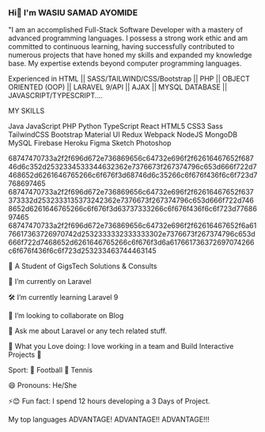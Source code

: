 ### Hi👋 I'm WASIU SAMAD AYOMIDE

"I am an accomplished Full-Stack Software Developer with a mastery of advanced programming languages. I possess a strong work ethic and am committed to continuous learning, having successfully contributed to numerous projects that have honed my skills and expanded my knowledge base. My expertise extends beyond computer programming languages.

Experienced in HTML || SASS/TAILWIND/CSS/Bootstrap || PHP || OBJECT ORIENTED (OOP) || LARAVEL 9/API || AJAX || MYSQL DATABASE || JAVASCRIPT/TYPESCRIPT....

MY SKILLS

Java JavaScript PHP Python TypeScript React HTML5 CSS3 Sass TailwindCSS Bootstrap Material UI Redux Webpack NodeJS MongoDB MySQL Firebase Heroku Figma Sketch Photoshop

68747470733a2f2f696d672e736869656c64732e696f2f62616467652f68746d6c352d2532334533344632362e7376673f267374796c653d666f722d7468652d6261646765266c6f676f3d68746d6c35266c6f676f436f6c6f723d7768697465 68747470733a2f2f696d672e736869656c64732e696f2f62616467652f637373332d2532333135373242362e7376673f267374796c653d666f722d7468652d6261646765266c6f676f3d63737333266c6f676f436f6c6f723d7768697465 68747470733a2f2f696d672e736869656c64732e696f2f62616467652f6a6176617363726970742d2532333332333333302e7376673f267374796c653d666f722d7468652d6261646765266c6f676f3d6a617661736372697074266c6f676f436f6c6f723d253233463744463145

  

🔭 A Student of GigsTech Solutions & Consults

🔭 I’m currently on Laravel

🛠 I’m currently learning Laravel 9

👯 I’m looking to collaborate on Blog

💬 Ask me about Laravel or any tech related stuff.

💛 What you Love doing: I love working in a team and Build Interactive Projects 👊

Sport: :football: Football 🎾 Tennis

😄 Pronouns: He/She

⚡😊 Fun fact: I spend 12 hours developing a 3 Days of Project.

My top languages
ADVANTAGE! ADVANTAGE!! ADVANTAGE!!!
